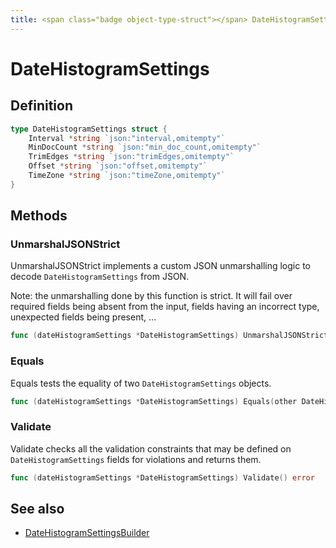 ```yaml
---
title: <span class="badge object-type-struct"></span> DateHistogramSettings
---
```

# <span class="badge object-type-struct"></span> DateHistogramSettings

## Definition

```go
type DateHistogramSettings struct {
    Interval *string `json:"interval,omitempty"`
    MinDocCount *string `json:"min_doc_count,omitempty"`
    TrimEdges *string `json:"trimEdges,omitempty"`
    Offset *string `json:"offset,omitempty"`
    TimeZone *string `json:"timeZone,omitempty"`
}
```
## Methods

### <span class="badge object-method"></span> UnmarshalJSONStrict

UnmarshalJSONStrict implements a custom JSON unmarshalling logic to decode `DateHistogramSettings` from JSON.

Note: the unmarshalling done by this function is strict. It will fail over required fields being absent from the input, fields having an incorrect type, unexpected fields being present, …

```go
func (dateHistogramSettings *DateHistogramSettings) UnmarshalJSONStrict(raw []byte) error
```

### <span class="badge object-method"></span> Equals

Equals tests the equality of two `DateHistogramSettings` objects.

```go
func (dateHistogramSettings *DateHistogramSettings) Equals(other DateHistogramSettings) bool
```

### <span class="badge object-method"></span> Validate

Validate checks all the validation constraints that may be defined on `DateHistogramSettings` fields for violations and returns them.

```go
func (dateHistogramSettings *DateHistogramSettings) Validate() error
```

## See also

 * <span class="badge builder"></span> [DateHistogramSettingsBuilder](./builder-DateHistogramSettingsBuilder.md)
